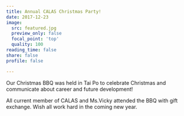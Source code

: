 ```yaml
---
title: Annual CALAS Christmas Party!
date: 2017-12-23
image:
  src: featured.jpg
  preview_only: false
  focal_point: 'top'
  quality: 100
reading_time: false
share: false
profile: false

---
```


Our Christmas BBQ was held in Tai Po to celebrate Christmas and communicate about career and future development!

<!--more-->

All current member of CALAS and Ms.Vicky attended the BBQ with gift exchange. Wish all work hard in the coming new year.